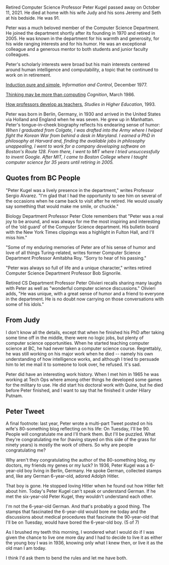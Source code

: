 Retired Computer Science Professor Peter Kugel passed away on October
11, 2021.  He died at home with his wife Judy and his sons Jeremy and
Seth at his bedside. He was 91.

Peter was a much beloved member of the Computer Science Department.
He joined the department shortly after its founding in 1970 and
retired in 2005.  He was known in the department for his warmth and
generosity, for his wide ranging interests and for his humor. He was
an exceptional colleague and a generous mentor to both students and
junior faculty colleagues.

Peter's scholarly interests were broad but his main interests centered
around human intelligence and computability, a topic that he continued
to work on in retirement. 

[Induction pure and simple](https://www.sciencedirect.com/science/article/pii/S0019995877901759), *Information and Control*, December 1977.

[Thinking may be more than computing](https://www.sciencedirect.com/science/article/abs/pii/0010027786900570) *Cognition*, March 1986.

[How professors develop as teachers](https://www.tandfonline.com/doi/abs/10.1080/03075079312331382241?casa_token=vxgeZxUcbzIAAAAA:oN2JrjBumxTsyA0Ha7maYTPw5gAdrZYSBdVFxKOM3M-OmZJ3HVtbiRN-RdEMkzf4y8x1LVz6zpkssw), *Studies in Higher Education*, 1993.

Peter was born in Berlin, Germany, in 1930 and arrived in the United
States via Holland and England when he was seven. He grew up in
Manhattan. Peter's tongue-in-cheek biography reflects his endearing
sense of humor: *When I graduated from Colgate, I was drafted into the
Army where I helped fight the Korean War from behind a desk in
Maryland. I earned a PhD in philosophy at Harvard and, finding the
available jobs in philosophy unappealing, I went to work for a company
developing software on Boston's Route 128.  From there, I went to MIT
where I tried unsuccessfully to invent Google.  After MIT, I came to
Boston College where I taught computer science for 35 years until
retiring in 2005.*

## Quotes from BC People

"Peter Kugel was a lively presence in the department," writes
Professor Sergio Alvarez. "I'm glad that I had the opportunity to see
him on several of the occasions when he came back to visit after he
retired. He would usually say something that would make me smile, or
chuckle."

Biology Department Professor Peter Clote remembers that "Peter was a
real joy to be around, and was always for me the most inspiring and
interesting of the ‘old guard' of the Computer Science department. His
bulletin board with the New York Times clippings was a highlight in
Fulton Hall, and I'll miss him."

"Some of my enduring memories of Peter are of his sense of humor and
love of all things Turing-related, writes former Computer Science
Department Professor Amitabha Roy. "Sorry to hear of his passing."

"Peter was always so full of life and a unique character," writes
retired Computer Science Department Professor Bob Signorile.

Retired CS Department Professor Peter Olivieri recalls sharing many
laughs with Peter as well as "wonderful computer science discussions."
Olivieri adds, "He was unique, with a great sense of humor and a
friend to everyone in the department. He is no doubt now carrying on
those conversations with some of his idols."

## From Judy

I don't know all the details, except that when he finished his PhD
after taking some time off in the middle, there were no logic jobs,
but plenty of computer science opportunities.  When he started
teaching computer science at BC, he had never taken a computer science
course.  Regrettably, he was still working on his major work when he
died -- namely his own understanding of how intelligence works, and
although I tried to persuade him to let me mail it to someone to look
over, he refused.  It's sad.  

Peter did have an interesting work history.  When I met him in 1965 he
was working at Tech Ops where among other things he developed some
games for the military to use. He did start his doctoral work with
Quine, but he died before Peter finished, and I want to say that he
finished it under Hilary Putnam.

## Peter Tweet

A final footnote: last year, Peter wrote a multi-part Tweet posted on
his wife's 80-something blog reflecting on his life: On Tuesday, I'll
be 90. People will congratulate me and I'll thank them. But I'll be
puzzled. What they're congratulating me for (having stayed on this
side of the grass for ninety years) is mostly the work of others. So
why are people congratulating me?

Why aren't they congratulating the author of the 80-something blog, my
doctors, my friends my genes or my luck? In 1936, Peter Kugel was a
6-year-old boy living in Berlin, Germany. He spoke German, collected
stamps and, like any German 6-year-old, adored Adolph Hitler.

That boy is gone. He stopped loving Hitler when he found out how
Hitler felt about him. Today's Peter Kugel can't speak or understand
German. If he met the six-year-old Peter Kugel, they wouldn't
understand each other.

I'm not the 6-year-old German. And that's probably a good thing. The
stamps that fascinated the 6-year-old would bore me today and the
discussions about medical procedures that fascinate the 90-year-old
that I'll be on Tuesday, would have bored the 6-year-old boy. (5 of 7)

As I brushed my teeth this morning, I wondered what I would do if I
was given the chance to live one more day and I had to decide to live
it as either the young boy I was in 1936, knowing only what I knew
then, or live it as the old man I am today.

I think I'd ask them to bend the rules and let me have both.






